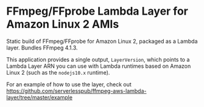 # FFmpeg/FFprobe Lambda Layer for Amazon Linux 2 AMIs

Static build of FFmpeg/FFprobe for Amazon Linux 2, packaged as a Lambda layer. Bundles FFmpeg 4.1.3.

This application provides a single output, `LayerVersion`, which points to a
Lambda Layer ARN you can use with Lambda runtimes based on Amazon Linux 2 (such
as the `nodejs10.x` runtime).

For an example of how to use the layer, check out 
<https://github.com/serverlesspub/ffmpeg-aws-lambda-layer/tree/master/example>
